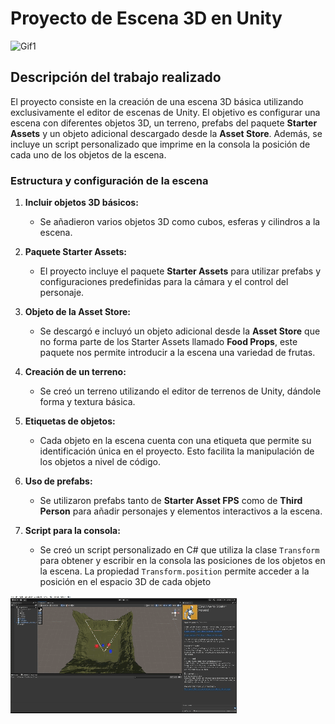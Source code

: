 # Proyecto de Escena 3D en Unity

![Gif1](sample.gif)

## Descripción del trabajo realizado

El proyecto consiste en la creación de una escena 3D básica utilizando exclusivamente el editor de escenas de Unity. El objetivo es configurar una escena con diferentes objetos 3D, un terreno, prefabs del paquete **Starter Assets** y un objeto adicional descargado desde la **Asset Store**. Además, se incluye un script personalizado que imprime en la consola la posición de cada uno de los objetos de la escena.

### Estructura y configuración de la escena

1. **Incluir objetos 3D básicos:**
   - Se añadieron varios objetos 3D como cubos, esferas y cilindros a la escena.
   
2. **Paquete Starter Assets:**
   - El proyecto incluye el paquete **Starter Assets** para utilizar prefabs y configuraciones predefinidas para la cámara y el control del personaje.
   
3. **Objeto de la Asset Store:**
   - Se descargó e incluyó un objeto adicional desde la **Asset Store** que no forma parte de los Starter Assets llamado **Food Props**, este paquete nos permite introducir a la escena una variedad de frutas.
   
4. **Creación de un terreno:**
   - Se creó un terreno utilizando el editor de terrenos de Unity, dándole forma y textura básica.
   
5. **Etiquetas de objetos:**
   - Cada objeto en la escena cuenta con una etiqueta que permite su identificación única en el proyecto. Esto facilita la manipulación de los objetos a nivel de código.
   
6. **Uso de prefabs:**
   - Se utilizaron prefabs tanto de **Starter Asset FPS** como de **Third Person** para añadir personajes y elementos interactivos a la escena.

7. **Script para la consola:**
   - Se creó un script personalizado en C# que utiliza la clase `Transform` para obtener y escribir en la consola las posiciones de los objetos en la escena. La propiedad `Transform.position` permite acceder a la posición en el espacio 3D de cada objeto

![Ejecucion](sample2.gif)
